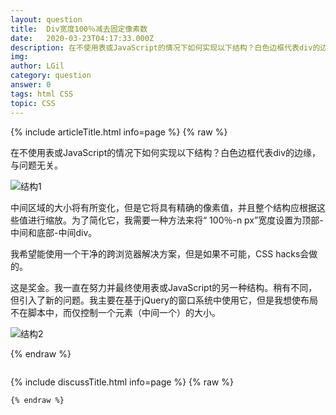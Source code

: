 ```yaml
---
layout: question
title:  Div宽度100％减去固定像素数
date:   2020-03-23T04:17:33.000Z
description: 在不使用表或JavaScript的情况下如何实现以下结构？白色边框代表div的边缘，与问题无关。中间区域的大小将有所变化，但是它将具有精确的像素值...
img: 
author: LGil
category: question
answer: 0
tags: html CSS
topic: CSS
---
```

<div class="article-root">
  <div class="article">
    {% include articleTitle.html info=page %}
    {% raw %}
    <div class="article-content"><p><font style="vertical-align: inherit;"><font style="vertical-align: inherit;">在不使用表或JavaScript的情况下如何实现以下结构？</font><font style="vertical-align: inherit;">白色边框代表div的边缘，与问题无关。</font></font></p>

<p><img src="https://www.samyoc.com//uploads/users/6912/images/thumbnails/1584936925858.png" data-src="https://www.samyoc.com//uploads/users/6912/images/1584936925858.png" alt="结构1"></p>

<p><font style="vertical-align: inherit;"><font style="vertical-align: inherit;">中间区域的大小将有所变化，但是它将具有精确的像素值，并且整个结构应根据这些值进行缩放。</font><font style="vertical-align: inherit;">为了简化它，我需要一种方法来将“ 100％-n px”宽度设置为顶部-中间和底部-中间div。</font></font></p>

<p><font style="vertical-align: inherit;"><font style="vertical-align: inherit;">我希望能使用一个干净的跨浏览器解决方案，但是如果不可能，CSS hacks会做的。</font></font></p>

<p><font style="vertical-align: inherit;"><font style="vertical-align: inherit;">这是奖金。</font><font style="vertical-align: inherit;">我一直在努力并最终使用表或JavaScript的另一种结构。</font><font style="vertical-align: inherit;">稍有不同，但引入了新的问题。</font><font style="vertical-align: inherit;">我主要在基于jQuery的窗口系统中使用它，但是我想使布局不在脚本中，而仅控制一个元素（中间一个）的大小。</font></font></p>

<p><img src="https://www.samyoc.com//uploads/users/6912/images/thumbnails/1584936925860.png" data-src="https://www.samyoc.com//uploads/users/6912/images/1584936925860.png" alt="结构2"></p></div>
    {% endraw %}
  </div>
  <p style="height: 0;width:0;overflow: hidden;"> 第2801篇《Div宽度100％减去固定像素数》来自Winter(https://github.com/aiyld/aiyld.github.io)的站点</p>
  <div class="discuss-wrapper">
    {% include discussTitle.html info=page %}
    {% raw %}
    
    {% endraw %}
  </div>
<div>

